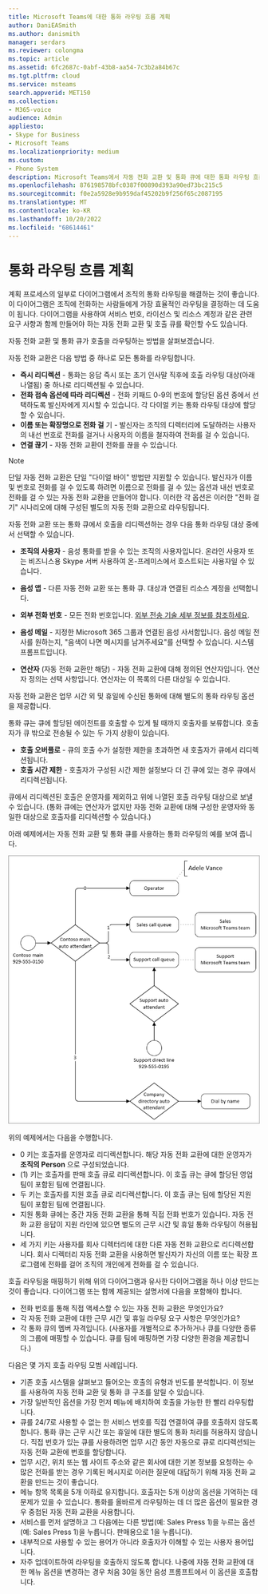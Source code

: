 ```yaml
---
title: Microsoft Teams에 대한 통화 라우팅 흐름 계획
author: DaniEASmith
ms.author: danismith
manager: serdars
ms.reviewer: colongma
ms.topic: article
ms.assetid: 6fc2687c-0abf-43b8-aa54-7c3b2a84b67c
ms.tgt.pltfrm: cloud
ms.service: msteams
search.appverid: MET150
ms.collection:
- M365-voice
audience: Admin
appliesto:
- Skype for Business
- Microsoft Teams
ms.localizationpriority: medium
ms.custom:
- Phone System
description: Microsoft Teams에서 자동 전화 교환 및 통화 큐에 대한 통화 라우팅 흐름을 계획하는 방법을 알아봅니다.
ms.openlocfilehash: 876198578bfc0387f00890d393a90ed73bc215c5
ms.sourcegitcommit: f0e2a5928e9b959daf45202b9f256f65c2087195
ms.translationtype: MT
ms.contentlocale: ko-KR
ms.lasthandoff: 10/20/2022
ms.locfileid: "68614461"
---
```

# <a name="plan-your-call-routing-flow"></a>통화 라우팅 흐름 계획

계획 프로세스의 일부로 다이어그램에서 조직의 통화 라우팅을 해결하는 것이 좋습니다. 이 다이어그램은 조직에 전화하는 사람들에게 가장 효율적인 라우팅을 결정하는 데 도움이 됩니다. 다이어그램을 사용하여 서비스 번호, 라이선스 및 리소스 계정과 같은 관련 요구 사항과 함께 만들어야 하는 자동 전화 교환 및 호출 큐를 확인할 수도 있습니다.

자동 전화 교환 및 통화 큐가 호출을 라우팅하는 방법을 살펴보겠습니다.

자동 전화 교환은 다음 방법 중 하나로 모든 통화를 라우팅합니다.

- **즉시 리디렉션** - 통화는 응답 즉시 또는 초기 인사말 직후에 호출 라우팅 대상(아래 나열됨) 중 하나로 리디렉션될 수 있습니다.
- **전화 접속 옵션에 따라 리디렉션** - 전화 키패드 0-9의 번호에 할당된 옵션 중에서 선택하도록 발신자에게 지시할 수 있습니다. 각 다이얼 키는 통화 라우팅 대상에 할당할 수 있습니다.
- **이름 또는 확장명으로 전화 걸** 기 - 발신자는 조직의 디렉터리에 도달하려는 사용자의 내선 번호로 전화를 걸거나 사용자의 이름을 철자하여 전화를 걸 수 있습니다.
- **연결 끊기** - 자동 전화 교환이 전화를 끊을 수 있습니다.

> [!NOTE]
> 단일 자동 전화 교환은 단일 "다이얼 바이" 방법만 지원할 수 있습니다.  발신자가 이름 및 번호로 전화를 걸 수 있도록 하려면 이름으로 전화를 걸 수 있는 옵션과 내선 번호로 전화를 걸 수 있는 자동 전화 교환을 만들어야 합니다.  이러한 각 옵션은 이러한 "전화 걸기" 시나리오에 대해 구성된 별도의 자동 전화 교환으로 라우팅됩니다.

자동 전화 교환 또는 통화 큐에서 호출을 리디렉션하는 경우 다음 통화 라우팅 대상 중에서 선택할 수 있습니다.

- **조직의 사용자** - 음성 통화를 받을 수 있는 조직의 사용자입니다. 온라인 사용자 또는 비즈니스용 Skype 서버 사용하여 온-프레미스에서 호스트되는 사용자일 수 있습니다.
- **음성 앱** - 다른 자동 전화 교환 또는 통화 큐. 대상과 연결된 리소스 계정을 선택합니다.
- **외부 전화 번호** - 모든 전화 번호입니다. [외부 전송 기술 세부 정보를 참조하세요](create-a-phone-system-auto-attendant.md?tabs=additional-resources).

- **음성 메일** - 지정한 Microsoft 365 그룹과 연결된 음성 사서함입니다. 음성 메일 전사를 원하는지, "음색이 나면 메시지를 남겨주세요"를 선택할 수 있습니다. 시스템 프롬프트입니다.
- **연산자** (자동 전화 교환만 해당) - 자동 전화 교환에 대해 정의된 연산자입니다. 연산자 정의는 선택 사항입니다. 연산자는 이 목록의 다른 대상일 수 있습니다.

자동 전화 교환은 업무 시간 외 및 휴일에 수신된 통화에 대해 별도의 통화 라우팅 옵션을 제공합니다.

통화 큐는 큐에 할당된 에이전트를 호출할 수 있게 될 때까지 호출자를 보류합니다. 호출자가 큐 밖으로 전송될 수 있는 두 가지 상황이 있습니다.

- **호출 오버플로** - 큐의 호출 수가 설정한 제한을 초과하면 새 호출자가 큐에서 리디렉션됩니다.
- **호출 시간 제한** - 호출자가 구성된 시간 제한 설정보다 더 긴 큐에 있는 경우 큐에서 리디렉션됩니다.

큐에서 리디렉션된 호출은 운영자를 제외하고 위에 나열된 호출 라우팅 대상으로 보낼 수 있습니다. (통화 큐에는 연산자가 없지만 자동 전화 교환에 대해 구성한 운영자와 동일한 대상으로 호출자를 리디렉션할 수 있습니다.)

아래 예제에서는 자동 전화 교환 및 통화 큐를 사용하는 통화 라우팅의 예를 보여 줍니다.

![자동 전화 교환 및 통화 큐를 사용한 통화 라우팅 다이어그램.](media/attendant-and-queue-call-routing.png)

위의 예제에서는 다음을 수행합니다.

- 0 키는 호출자를 운영자로 리디렉션합니다. 해당 자동 전화 교환에 대한 운영자가 **조직의 Person** 으로 구성되었습니다.
- (1) 키는 호출자를 판매 호출 큐로 리디렉션합니다. 이 호출 큐는 큐에 할당된 영업 팀이 포함된 팀에 연결됩니다.
- 두 키는 호출자를 지원 호출 큐로 리디렉션합니다. 이 호출 큐는 팀에 할당된 지원 팀이 포함된 팀에 연결됩니다.
- 지원 통화 큐에는 중간 자동 전화 교환을 통해 직접 전화 번호가 있습니다. 자동 전화 교환 응답이 지원 라인에 있으면 별도의 근무 시간 및 휴일 통화 라우팅이 허용됩니다.
- 세 가지 키는 사용자를 회사 디렉터리에 대한 다른 자동 전화 교환으로 리디렉션합니다. 회사 디렉터리 자동 전화 교환을 사용하면 발신자가 자신의 이름 또는 확장 프로그램에 전화를 걸어 조직의 개인에게 전화를 걸 수 있습니다.

호출 라우팅을 매핑하기 위해 위의 다이어그램과 유사한 다이어그램을 하나 이상 만드는 것이 좋습니다. 다이어그램 또는 함께 제공되는 설명서에 다음을 포함해야 합니다.

- 전화 번호를 통해 직접 액세스할 수 있는 자동 전화 교환은 무엇인가요?
- 각 자동 전화 교환에 대한 근무 시간 및 휴일 라우팅 요구 사항은 무엇인가요?
- 각 통화 큐의 멤버 자격입니다. (사용자를 개별적으로 추가하거나 큐를 다양한 종류의 그룹에 매핑할 수 있습니다. 큐를 팀에 매핑하면 가장 다양한 환경을 제공합니다.)

다음은 몇 가지 호출 라우팅 모범 사례입니다.

- 기존 호출 시스템을 살펴보고 들어오는 호출의 유형과 빈도를 분석합니다. 이 정보를 사용하여 자동 전화 교환 및 통화 큐 구조를 알릴 수 있습니다.
- 가장 일반적인 옵션을 가장 먼저 메뉴에 배치하여 호출을 가능한 한 빨리 라우팅합니다.
- 큐를 24/7로 사용할 수 없는 한 서비스 번호를 직접 연결하여 큐를 호출하지 않도록 합니다. 통화 큐는 근무 시간 또는 휴일에 대한 별도의 통화 처리를 허용하지 않습니다. 직접 번호가 있는 큐를 사용하려면 업무 시간 동안 자동으로 큐로 리디렉션되는 자동 전화 교환에 번호를 할당합니다.
- 업무 시간, 위치 또는 웹 사이트 주소와 같은 회사에 대한 기본 정보를 요청하는 수많은 전화를 받는 경우 기록된 메시지로 이러한 질문에 대답하기 위해 자동 전화 교환을 만드는 것이 좋습니다.
- 메뉴 항목 목록을 5개 이하로 유지합니다. 호출자는 5개 이상의 옵션을 기억하는 데 문제가 있을 수 있습니다. 통화를 올바르게 라우팅하는 데 더 많은 옵션이 필요한 경우 중첩된 자동 전화 교환을 사용합니다.
- 서비스를 먼저 설명하고 그 다음에는 다른 방법(예: Sales Press 1)을 누르는 옵션(예: Sales Press 1)을 누릅니다. 판매용으로 1을 누릅니다).
- 내부적으로 사용할 수 있는 용어가 아니라 호출자가 이해할 수 있는 사용자 용어입니다.
- 자주 업데이트하여 라우팅을 호출하지 않도록 합니다. 나중에 자동 전화 교환에 대한 메뉴 옵션을 변경하는 경우 처음 30일 동안 음성 프롬프트에서 이 옵션을 호출합니다.
